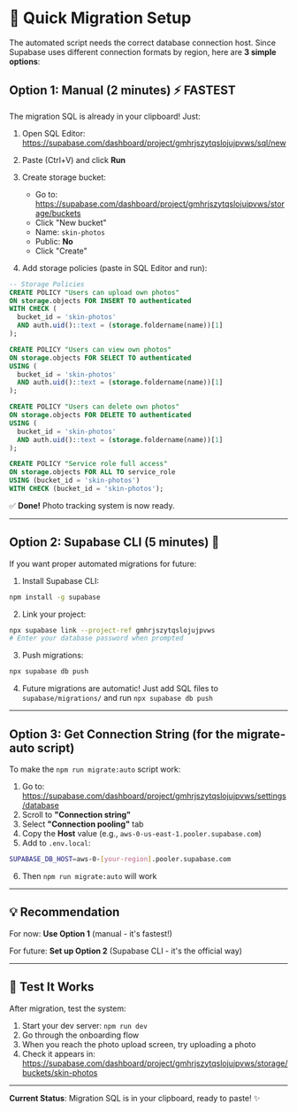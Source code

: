 # 🚀 Quick Migration Setup

The automated script needs the correct database connection host. Since Supabase uses different connection formats by region, here are **3 simple options**:

## Option 1: Manual (2 minutes) ⚡ **FASTEST**

The migration SQL is already in your clipboard! Just:

1. Open SQL Editor: https://supabase.com/dashboard/project/gmhrjszytqslojujpvws/sql/new
2. Paste (Ctrl+V) and click **Run**
3. Create storage bucket:
   - Go to: https://supabase.com/dashboard/project/gmhrjszytqslojujpvws/storage/buckets
   - Click "New bucket"
   - Name: `skin-photos`
   - Public: **No**
   - Click "Create"

4. Add storage policies (paste in SQL Editor and run):

```sql
-- Storage Policies
CREATE POLICY "Users can upload own photos"
ON storage.objects FOR INSERT TO authenticated
WITH CHECK (
  bucket_id = 'skin-photos'
  AND auth.uid()::text = (storage.foldername(name))[1]
);

CREATE POLICY "Users can view own photos"
ON storage.objects FOR SELECT TO authenticated
USING (
  bucket_id = 'skin-photos'
  AND auth.uid()::text = (storage.foldername(name))[1]
);

CREATE POLICY "Users can delete own photos"
ON storage.objects FOR DELETE TO authenticated
USING (
  bucket_id = 'skin-photos'
  AND auth.uid()::text = (storage.foldername(name))[1]
);

CREATE POLICY "Service role full access"
ON storage.objects FOR ALL TO service_role
USING (bucket_id = 'skin-photos')
WITH CHECK (bucket_id = 'skin-photos');
```

✅ **Done!** Photo tracking system is now ready.

---

## Option 2: Supabase CLI (5 minutes) 🔧

If you want proper automated migrations for future:

1. Install Supabase CLI:
```bash
npm install -g supabase
```

2. Link your project:
```bash
npx supabase link --project-ref gmhrjszytqslojujpvws
# Enter your database password when prompted
```

3. Push migrations:
```bash
npx supabase db push
```

4. Future migrations are automatic! Just add SQL files to `supabase/migrations/` and run `npx supabase db push`

---

## Option 3: Get Connection String (for the migrate-auto script)

To make the `npm run migrate:auto` script work:

1. Go to: https://supabase.com/dashboard/project/gmhrjszytqslojujpvws/settings/database
2. Scroll to **"Connection string"**
3. Select **"Connection pooling"** tab
4. Copy the **Host** value (e.g., `aws-0-us-east-1.pooler.supabase.com`)
5. Add to `.env.local`:

```bash
SUPABASE_DB_HOST=aws-0-[your-region].pooler.supabase.com
```

6. Then `npm run migrate:auto` will work

---

## 💡 Recommendation

For now: **Use Option 1** (manual - it's fastest!)

For future: **Set up Option 2** (Supabase CLI - it's the official way)

---

## 🧪 Test It Works

After migration, test the system:

1. Start your dev server: `npm run dev`
2. Go through the onboarding flow
3. When you reach the photo upload screen, try uploading a photo
4. Check it appears in: https://supabase.com/dashboard/project/gmhrjszytqslojujpvws/storage/buckets/skin-photos

---

**Current Status**: Migration SQL is in your clipboard, ready to paste! ✨
